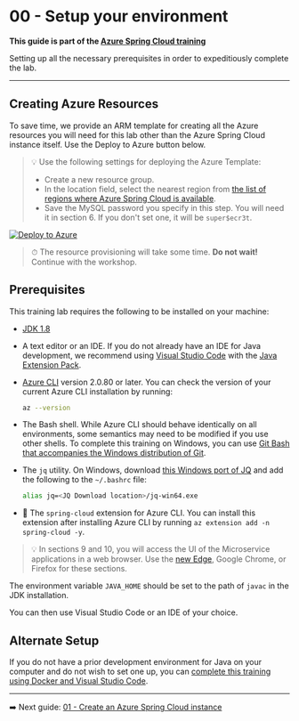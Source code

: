 # 00 - Setup your environment

__This guide is part of the [Azure Spring Cloud training](../README.md)__

Setting up all the necessary prerequisites in order to expeditiously complete the lab.

---

## Creating Azure Resources

To save time, we provide an ARM template for creating all the Azure resources you will need for this lab other than the Azure Spring Cloud instance itself. Use the Deploy to Azure button below.

> 💡 Use the following settings for deploying the Azure Template:
>
> * Create a new resource group.
> * In the location field, select the nearest region from [the list of regions where Azure Spring Cloud is available](https://azure.microsoft.com/global-infrastructure/services/?products=spring-cloud&regions=all).
> * Save the MySQL password you specify in this step. You will need it in section 6. If you don't set one, it will be `super$ecr3t`.

[![Deploy to Azure](media/deploybutton.svg)](https://portal.azure.com/#create/Microsoft.Template/uri/https%3A%2F%2Fraw.githubusercontent.com%2Fmicrosoft%2Fazure-spring-cloud-training%2Fmaster%2F00-setup-your-environment%2Fazuredeploy.json?WT.mc_id=azurespringcloud-github-judubois)

>⏱ The resource provisioning will take some time. __Do not wait!__ Continue with the workshop.

## Prerequisites

This training lab requires the following to be installed on your machine:

* [JDK 1.8](https://www.azul.com/downloads/azure-only/zulu/?&version=java-8-lts&architecture=x86-64-bit&package=jdk)
* A text editor or an IDE. If you do not already have an IDE for Java development, we recommend using [Visual Studio Code](https://code.visualstudio.com/?WT.mc_id=azurespringcloud-github-judubois) with the [Java Extension Pack](https://marketplace.visualstudio.com/items?itemName=vscjava.vscode-java-pack&WT.mc_id=azurespringcloud-github-judubois).
* [Azure CLI](https://docs.microsoft.com/en-us/cli/azure/install-azure-cli?view=azure-cli-latest&WT.mc_id=azurespringcloud-github-judubois) version 2.0.80 or later. You can check the version of your current Azure CLI installation by running:

  ```bash
  az --version
  ```

* The Bash shell. While Azure CLI should behave identically on all environments, some semantics may need to be modified if you use other shells. To complete this training on Windows, you can use [Git Bash that accompanies the Windows distribution of Git](https://git-scm.com/download/win).

* The `jq` utility. On Windows, download [this Windows port of JQ](https://github.com/stedolan/jq/releases) and add the following to the `~/.bashrc` file:

   ```bash
   alias jq=<JQ Download location>/jq-win64.exe
   ```

* 🚧 The `spring-cloud` extension for Azure CLI. You can install this extension after installing Azure CLI by running `az extension add -n spring-cloud -y`.

> 💡 In sections 9 and 10, you will access the UI of the Microservice applications in a web browser. Use the [new Edge](https://microsoft.com/edge/?WT.mc_id=azurespringcloud-github-judubois), Google Chrome, or Firefox for these sections.

The environment variable `JAVA_HOME` should be set to the path of `javac` in the JDK installation.

You can then use Visual Studio Code or an IDE of your choice.

## Alternate Setup

If you do not have a prior development environment for Java on your computer and do not wish to set one up, you can [complete this training using Docker and Visual Studio Code](AlternateSetup.md).

---

➡️ Next guide: [01 - Create an Azure Spring Cloud instance](../01-create-an-azure-spring-cloud-instance/README.md)
